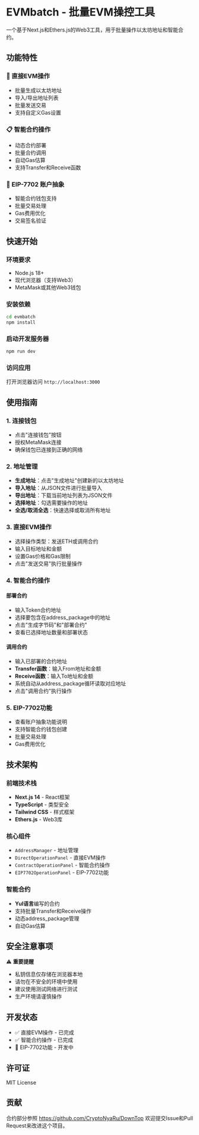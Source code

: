 # EVMbatch - 批量EVM操控工具

一个基于Next.js和Ethers.js的Web3工具，用于批量操作以太坊地址和智能合约。

## 功能特性

### 🔧 直接EVM操作
- 批量生成以太坊地址
- 导入/导出地址列表
- 批量发送交易
- 支持自定义Gas设置

### 📋 智能合约操作
- 动态合约部署
- 批量合约调用
- 自动Gas估算
- 支持Transfer和Receive函数

### 🚀 EIP-7702 账户抽象
- 智能合约钱包支持
- 批量交易处理
- Gas费用优化
- 交易签名验证

## 快速开始

### 环境要求
- Node.js 18+
- 现代浏览器（支持Web3）
- MetaMask或其他Web3钱包

### 安装依赖
```bash
cd evmbatch
npm install
```

### 启动开发服务器
```bash
npm run dev
```

### 访问应用
打开浏览器访问 `http://localhost:3000`

## 使用指南

### 1. 连接钱包
- 点击"连接钱包"按钮
- 授权MetaMask连接
- 确保钱包已连接到正确的网络

### 2. 地址管理
- **生成地址**：点击"生成地址"创建新的以太坊地址
- **导入地址**：从JSON文件进行批量导入
- **导出地址**：下载当前地址列表为JSON文件
- **选择地址**：勾选需要操作的地址
- **全选/取消全选**：快速选择或取消所有地址

### 3. 直接EVM操作
- 选择操作类型：发送ETH或调用合约
- 输入目标地址和金额
- 设置Gas价格和Gas限制
- 点击"发送交易"执行批量操作

### 4. 智能合约操作

#### 部署合约
- 输入Token合约地址
- 选择要包含在address_package中的地址
- 点击"生成字节码"和"部署合约"
- 查看已选择地址数量和部署状态

#### 调用合约
- 输入已部署的合约地址
- **Transfer函数**：输入From地址和金额
- **Receive函数**：输入To地址和金额
- 系统自动从address_package循环读取对应地址
- 点击"调用合约"执行操作

### 5. EIP-7702功能
- 查看账户抽象功能说明
- 支持智能合约钱包创建
- 批量交易处理
- Gas费用优化

## 技术架构

### 前端技术栈
- **Next.js 14** - React框架
- **TypeScript** - 类型安全
- **Tailwind CSS** - 样式框架
- **Ethers.js** - Web3库

### 核心组件
- `AddressManager` - 地址管理
- `DirectOperationPanel` - 直接EVM操作
- `ContractOperationPanel` - 智能合约操作
- `EIP7702OperationPanel` - EIP-7702功能

### 智能合约
- **Yul语言**编写的合约
- 支持批量Transfer和Receive操作
- 动态address_package管理
- 自动Gas估算

## 安全注意事项

⚠️ **重要提醒**
- 私钥信息仅存储在浏览器本地
- 请勿在不安全的环境中使用
- 建议使用测试网络进行测试
- 生产环境请谨慎操作

## 开发状态

- ✅ 直接EVM操作 - 已完成
- ✅ 智能合约操作 - 已完成
- 🚧 EIP-7702功能 - 开发中

## 许可证

MIT License

## 贡献
合约部分参照 https://github.com/CryptoNyaRu/DownTop
欢迎提交Issue和Pull Request来改进这个项目。
